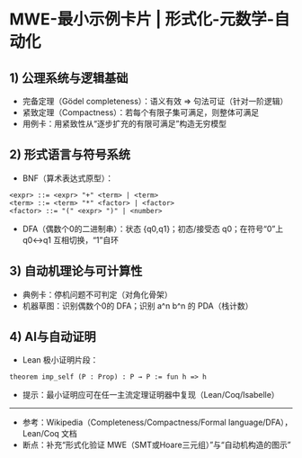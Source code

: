 # MWE-最小示例卡片 | 形式化-元数学-自动化

## 1) 公理系统与逻辑基础

- 完备定理（Gödel completeness）：语义有效 ⇒ 句法可证（针对一阶逻辑）
- 紧致定理（Compactness）：若每个有限子集可满足，则整体可满足
- 用例卡：用紧致性从“逐步扩充的有限可满足”构造无穷模型

## 2) 形式语言与符号系统

- BNF（算术表达式原型）：

```text
<expr> ::= <expr> "+" <term> | <term>
<term> ::= <term> "*" <factor> | <factor>
<factor> ::= "(" <expr> ")" | <number>
```

- DFA（偶数个0的二进制串）：状态 {q0,q1}；初态/接受态 q0；在符号“0”上 q0↔q1 互相切换，“1”自环

## 3) 自动机理论与可计算性

- 典例卡：停机问题不可判定（对角化骨架）
- 机器草图：识别偶数个0的 DFA；识别 a^n b^n 的 PDA（栈计数）

## 4) AI与自动证明

- Lean 极小证明片段：

```lean
theorem imp_self (P : Prop) : P → P := fun h => h
```

- 提示：最小证明应可在任一主流定理证明器中复现（Lean/Coq/Isabelle）

---

- 参考：Wikipedia（Completeness/Compactness/Formal language/DFA），Lean/Coq 文档
- 断点：补充“形式化验证 MWE（SMT或Hoare三元组）”与“自动机构造的图示”
